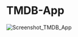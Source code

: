# TMDB-App

![Screenshot_TMDB_App](https://user-images.githubusercontent.com/28483625/231592841-ed3e3bd3-d477-440c-8c01-5c89febe8d03.jpg)
